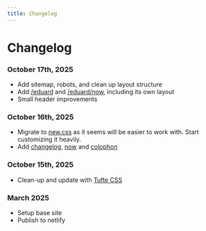 ```yaml
---
title: Changelog
---
```


# Changelog

### October 17th, 2025

- Add sitemap, robots, and clean up layout structure
- Add [/eduard](/eduard) and [/eduard/now](/eduard/now), including its own 
layout
- Small header improvements 

### October 16th, 2025

- Migrate to [new.css](https://newcss.net) as it seems will be easier to work
  with. Start customizing it heavily.
- Add [changelog](/changelog), [now](/now) and [colophon](/colophon)

### October 15th, 2025

- Clean-up and update with [Tufte CSS](https://edwardtufte.github.io/tufte-css/)

### March 2025

- Setup base site
- Publish to netlify
